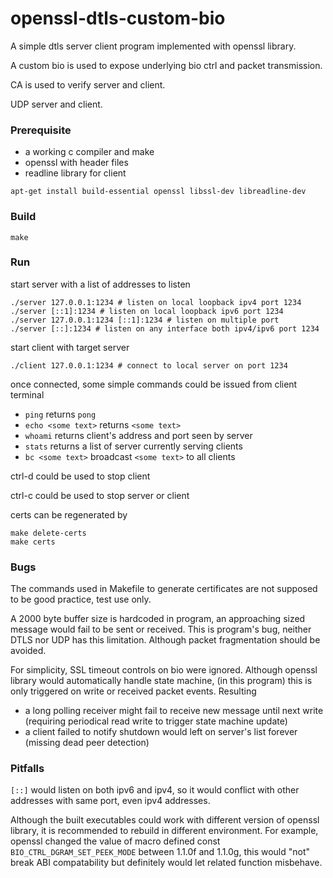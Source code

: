 # openssl-dtls-custom-bio

A simple dtls server client program implemented with openssl library.

A custom bio is used to expose underlying bio ctrl and packet transmission.

CA is used to verify server and client.

UDP server and client.

### Prerequisite

* a working c compiler and make
* openssl with header files
* readline library for client
```
apt-get install build-essential openssl libssl-dev libreadline-dev
```

### Build

```
make
```

### Run

start server with a list of addresses to listen
```
./server 127.0.0.1:1234 # listen on local loopback ipv4 port 1234
./server [::1]:1234 # listen on local loopback ipv6 port 1234
./server 127.0.0.1:1234 [::1]:1234 # listen on multiple port
./server [::]:1234 # listen on any interface both ipv4/ipv6 port 1234
```

start client with target server
```
./client 127.0.0.1:1234 # connect to local server on port 1234
```

once connected, some simple commands could be issued from client terminal
* `ping` returns `pong`
* `echo <some text>` returns `<some text>`
* `whoami` returns client's address and port seen by server
* `stats` returns a list of server currently serving clients
* `bc <some text>` broadcast `<some text>` to all clients

ctrl-d could be used to stop client

ctrl-c could be used to stop server or client

certs can be regenerated by
```
make delete-certs
make certs
```

### Bugs

The commands used in Makefile to generate certificates are not supposed to be
good practice, test use only.

A 2000 byte buffer size is hardcoded in program, an approaching sized message
would fail to be sent or received. This is program's bug, neither DTLS nor UDP
has this limitation. Although packet fragmentation should be avoided.

For simplicity, SSL timeout controls on bio were ignored. Although openssl
library would automatically handle state machine, (in this program) this is only
triggered on write or received packet events. Resulting
* a long polling receiver might fail to receive new message until next write
(requiring periodical read write to trigger state machine update)
* a client failed to notify shutdown would left on server's list forever
(missing dead peer detection)

### Pitfalls

`[::]` would listen on both ipv6 and ipv4, so it would conflict with other
addresses with same port, even ipv4 addresses.

Although the built executables could work with different version of openssl
library, it is recommended to rebuild in different environment. For example,
openssl changed the value of macro defined const `BIO_CTRL_DGRAM_SET_PEEK_MODE`
between 1.1.0f and 1.1.0g, this would "not" break ABI compatability but
definitely would let related function misbehave.
